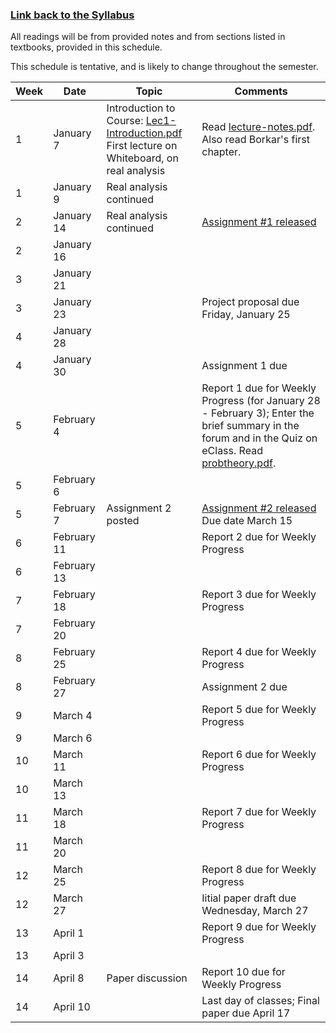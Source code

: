 <h3><a href="https://github.com/ajingj82/stochapprox/">Link back to the Syllabus</a></h3>

All readings will be from provided notes and from sections listed in textbooks, provided in this schedule. 

This schedule is tentative, and is likely to change throughout the semester. 


Week | Date | Topic | Comments
------------ | ------------- | ------------- | -------------
1| January 7 | Introduction to Course: <a href="lectures/Lec1-Introduction.pdf">Lec1-Introduction.pdf</a> <br> First lecture on Whiteboard, on real analysis | Read <a href="lectures/lecture-notes.pdf">lecture-notes.pdf</a>. Also read Borkar's first chapter.
1 | January 9 | Real analysis continued | 
2 | January 14 | Real analysis continued | <a href="assignments/assignment1.pdf">Assignment #1 released</a>
2 | January 16 | |
3 | January 21 | |
3 | January 23 | | Project proposal due Friday, January 25
4 | January 28 | |
4 | January 30 | | Assignment 1 due
5 | February 4 | | Report 1 due for Weekly Progress (for January 28 - February 3); Enter the brief summary in the forum and in the Quiz on eClass.  Read <a href="lectures/probtheory.pdf">probtheory.pdf</a>.
5 | February 6 | | 
5 | February 7 |  Assignment 2 posted | <a href="assignments/assignment2.pdf">Assignment #2 released</a> Due date March 15
6 | February 11 | | Report 2 due for Weekly Progress 
6 | February 13 | |
7 | February 18 | | Report 3 due for Weekly Progress 
7 | February 20 | |
8 | February 25 | | Report 4 due for Weekly Progress 
8 | February 27 | | Assignment 2 due
9 | March 4 | | Report 5 due for Weekly Progress 
9 | March 6 | |
10 | March 11 | | Report 6 due for Weekly Progress 
10 | March 13 | |
11 | March 18 | | Report 7 due for Weekly Progress 
11 | March 20 | |
12 | March 25 | | Report 8 due for Weekly Progress 
12 | March 27 | | Iitial paper draft due Wednesday, March 27
13 | April 1 | | Report 9 due for Weekly Progress 
13 | April 3 | |
14 | April 8 | Paper discussion | Report 10 due for Weekly Progress 
14 | April 10 | | Last day of classes; Final paper due April 17

